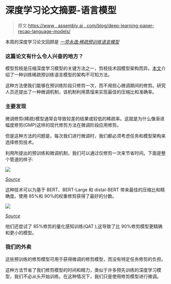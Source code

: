 # 深度学习论文摘要-语言模型

> 原文:[https://www . assembly ai . com/blog/deep-learning-paper-recap-language-models/](https://www.assemblyai.com/blog/deep-learning-paper-recap-language-models/)

本周的深度学习论文回顾是 [*一劳永逸:稀疏预训练语言模型*](https://arxiv.org/pdf/2111.05754.pdf)

### **这篇论文有什么令人兴奋的地方？**

模型剪枝是压缩深度学习模型的关键方法之一，剪枝技术因模型架构而异。[本文](https://arxiv.org/pdf/2111.05754.pdf)介绍了一种训练稀疏预训练语言模型的架构不可知方法。

这种方法使我们能够在预训练阶段只修剪一次，而不用担心微调期间的修剪。研究人员还提出了一种微调机制，该机制利用蒸馏来实现最佳的压缩比和准确率。

### **主要发现**

微调修剪(稀疏)模型通常会导致较差的结果或较低的稀疏率。这就是为什么像渐进幅度修剪(GMP)这样的现代修剪方法在微调阶段应用修剪。

但是这种方法的问题是，每次我们进行微调时，我们都必须考虑任务和模型架构来选择修剪技术。

利用所提出的预训练和微调机制，我们可以通过仅修剪一次来节省时间。下面是整个管道的样子:

![](../Images/59bcdabb0057e5a1103a3b8b88413f56.png)

[*Source*](https://arxiv.org/pdf/2111.05754.pdf)

这种技术可以为基于 BERT、BERT-Large 和 distal-BERT 带来最佳的压缩比和精确度。使用 85%和 90%的权重修剪获得了最好的分数。

![](../Images/4a9c1b6b7c61789ad41182f3b7ae618a.png)

[*Source*](https://arxiv.org/pdf/2111.05754.pdf)

他们还尝试了 85%修剪的量化感知训练(QAT ),这导致了比 90%修剪模型更精确和更小的模型。

### **我们的外卖**

这些预训练的修剪模型可用于获得微调的修剪模型，而没有特定任务修剪的负担。

这种方法节省了我们修剪模型的时间和精力，类似于许多预先训练的深度学习模型，我们不必从头开始训练。在这种情况下，我们只是使用修剪模型进行微调。